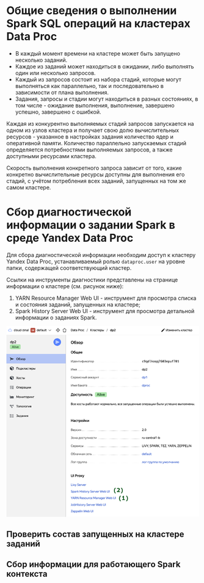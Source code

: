 # Общие сведения о выполнении Spark SQL операций на кластерах Data Proc

* В каждый момент времени на кластере может быть запущено несколько заданий.
* Каждое из заданий может находиться в ожидании, либо выполнять один или несколько запросов.
* Каждый из запросов состоит из набора стадий, которые могут выполняться как параллельно, так и последовательно в зависимости от плана выполнения.
* Задания, запросы и стадии могут находиться в разных состояниях, в том числе - ожидание выполнения, выполнение, завершено успешно, завершено с ошибкой.

Каждая из конкурентно выполняемых стадий запросов запускается на одном из узлов кластера и получает свою долю вычислительных ресурсов - указанное в настройках задания количество ядер и оперативной памяти. Количество параллельно запускаемых стадий определяется потребностями выполняемых запросов, а также доступными ресурсами кластера.

Скорость выполнения конкретного запроса зависит от того, какие конкретно вычислительные ресурсы доступны для выполнения его стадий, с учётом потребления всех заданий, запущенных на том же самом кластере.

# Сбор диагностической информации о задании Spark в среде Yandex Data Proc

Для сбора диагностической информации необходим доступ к кластеру Yandex Data Proc, устанавливаемый ролью `dataproc.user` на уровне папки, содержащей соответствующий кластер.

Ссылки на инструменты диагностики представлены на странице информации о кластере (см. рисунок ниже):
1. YARN Resource Manager Web UI - инструмент для просмотра списка и состояния заданий, запущенных на кластере;
2. Spark History Server Web UI - инструмент для просмотра детальной информации о заданиях Spark.

![Страница информации о кластере Data Proc](images/01-service.png)

## Проверить состав запущенных на кластере заданий


## Сбор информации для работающего Spark контекста

